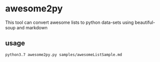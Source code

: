 # awesome2py
This tool can convert awesome lists to python data-sets using beautiful-soup and markdown

## usage

```
python3.7 awesome2py.py samples/awesomeListSample.md

```

